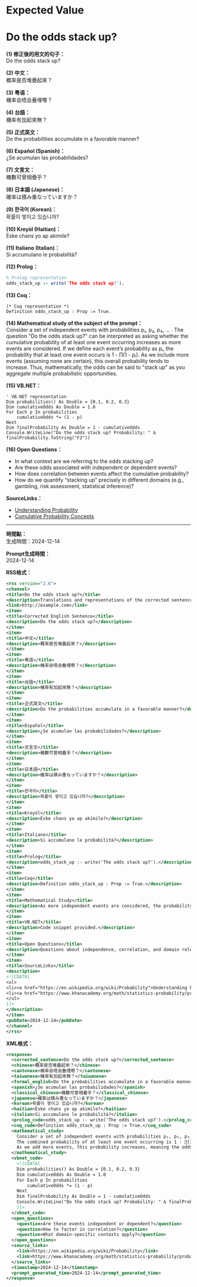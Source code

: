 # Expected Value

# Do the odds stack up?

**(1) 修正後的用文的句子：**  
Do the odds stack up?

**(2) 中文：**  
概率是否堆疊起來？

**(3) 粤语：**  
機率会唔会叠埋嚟？

**(4) 台語：**  
機率有加起來無？

**(5) 正式英文：**  
Do the probabilities accumulate in a favorable manner?

**(6) Español (Spanish)：**  
¿Se acumulan las probabilidades?

**(7) 文言文：**  
機數可曾相疊乎？

**(8) 日本語 (Japanese)：**  
確率は積み重なっていますか？

**(9) 한국어 (Korean)：**  
확률이 쌓이고 있습니까?

**(10) Kreyòl (Haitian)：**  
Èske chans yo ap akimile?

**(11) Italiano (Italian)：**  
Si accumulano le probabilità?

**(12) Prolog：**  
```prolog
% Prolog representation
odds_stack_up :- write('The odds stack up?').
```

**(13) Coq：**  
```coq
(* Coq representation *)
Definition odds_stack_up : Prop := True.
```

**(14) Mathematical study of the subject of the prompt：**  
Consider a set of independent events with probabilities p₁, p₂, p₃, ... . The question "Do the odds stack up?" can be interpreted as asking whether the cumulative probability of at least one event occurring increases as more events are considered. If we define each event’s probability as pᵢ, the probability that at least one event occurs is 1 - ∏(1 - pᵢ). As we include more events (assuming none are certain), this overall probability tends to increase. Thus, mathematically, the odds can be said to "stack up" as you aggregate multiple probabilistic opportunities.

**(15) VB.NET：**  
```vbnet
' VB.NET representation
Dim probabilities() As Double = {0.1, 0.2, 0.3}
Dim cumulativeOdds As Double = 1.0
For Each p In probabilities
    cumulativeOdds *= (1 - p)
Next
Dim finalProbability As Double = 1 - cumulativeOdds
Console.WriteLine("Do the odds stack up? Probability: " & finalProbability.ToString("F2"))
```

**(16) Open Questions：**  
- In what context are we referring to the odds stacking up?  
- Are these odds associated with independent or dependent events?  
- How does correlation between events affect the cumulative probability?  
- How do we quantify “stacking up” precisely in different domains (e.g., gambling, risk assessment, statistical inference)?

**SourceLinks：**  
- [Understanding Probability](https://en.wikipedia.org/wiki/Probability)  
- [Cumulative Probability Concepts](https://www.khanacademy.org/math/statistics-probability/probability-library)

---
**時間點：**  
生成時間：2024-12-14

**Prompt生成時間：**  
2024-12-14

**RSS格式：**  
```xml
<rss version="2.0">
<channel>
<title>Do the odds stack up?</title>
<description>Translations and representations of the corrected sentence 'Do the odds stack up?'</description>
<link>http://example.com</link>
<item>
<title>Corrected English Sentence</title>
<description>Do the odds stack up?</description>
</item>
<item>
<title>中文</title>
<description>概率是否堆疊起來？</description>
</item>
<item>
<title>粤语</title>
<description>機率会唔会叠埋嚟？</description>
</item>
<item>
<title>台語</title>
<description>機率有加起來無？</description>
</item>
<item>
<title>正式英文</title>
<description>Do the probabilities accumulate in a favorable manner?</description>
</item>
<item>
<title>Español</title>
<description>¿Se acumulan las probabilidades?</description>
</item>
<item>
<title>文言文</title>
<description>機數可曾相疊乎？</description>
</item>
<item>
<title>日本語</title>
<description>確率は積み重なっていますか？</description>
</item>
<item>
<title>한국어</title>
<description>확률이 쌓이고 있습니까?</description>
</item>
<item>
<title>Kreyòl</title>
<description>Èske chans yo ap akimile?</description>
</item>
<item>
<title>Italiano</title>
<description>Si accumulano le probabilità?</description>
</item>
<item>
<title>Prolog</title>
<description>odds_stack_up :- write('The odds stack up?').</description>
</item>
<item>
<title>Coq</title>
<description>Definition odds_stack_up : Prop := True.</description>
</item>
<item>
<title>Mathematical Study</title>
<description>As more independent events are considered, the probability of at least one occurring (1 - ∏(1 - pᵢ)) increases, meaning the odds do stack up.</description>
</item>
<item>
<title>VB.NET</title>
<description>Code snippet provided.</description>
</item>
<item>
<title>Open Questions</title>
<description>Questions about independence, correlation, and domain relevance.</description>
</item>
<item>
<title>SourceLinks</title>
<description>
<![CDATA[
<ul>
<li><a href="https://en.wikipedia.org/wiki/Probability">Understanding Probability</a></li>
<li><a href="https://www.khanacademy.org/math/statistics-probability/probability-library">Cumulative Probability Concepts</a></li>
</ul>
]]>
</description>
</item>
<pubDate>2024-12-14</pubDate>
</channel>
</rss>
```

**XML格式：**  
```xml
<response>
  <corrected_sentence>Do the odds stack up?</corrected_sentence>
  <chinese>概率是否堆疊起來？</chinese>
  <cantonese>機率会唔会叠埋嚟？</cantonese>
  <taiwanese>機率有加起來無？</taiwanese>
  <formal_english>Do the probabilities accumulate in a favorable manner?</formal_english>
  <spanish>¿Se acumulan las probabilidades?</spanish>
  <classical_chinese>機數可曾相疊乎？</classical_chinese>
  <japanese>確率は積み重なっていますか？</japanese>
  <korean>확률이 쌓이고 있습니까?</korean>
  <haitian>Èske chans yo ap akimile?</haitian>
  <italian>Si accumulano le probabilità?</italian>
  <prolog_code>odds_stack_up :- write('The odds stack up?').</prolog_code>
  <coq_code>Definition odds_stack_up : Prop := True.</coq_code>
  <mathematical_study>
    Consider a set of independent events with probabilities p₁, p₂, p₃, ...
    The combined probability of at least one event occurring is 1 - ∏(1 - pᵢ).
    As we add more events, this probability increases, meaning the odds do indeed "stack up."
  </mathematical_study>
  <vbnet_code>
    <![CDATA[
    Dim probabilities() As Double = {0.1, 0.2, 0.3}
    Dim cumulativeOdds As Double = 1.0
    For Each p In probabilities
        cumulativeOdds *= (1 - p)
    Next
    Dim finalProbability As Double = 1 - cumulativeOdds
    Console.WriteLine("Do the odds stack up? Probability: " & finalProbability.ToString("F2"))
    ]]>
  </vbnet_code>
  <open_questions>
    <question>Are these events independent or dependent?</question>
    <question>How to factor in correlation?</question>
    <question>What domain-specific contexts apply?</question>
  </open_questions>
  <source_links>
    <link>https://en.wikipedia.org/wiki/Probability</link>
    <link>https://www.khanacademy.org/math/statistics-probability/probability-library</link>
  </source_links>
  <timestamp>2024-12-14</timestamp>
  <prompt_generated_time>2024-12-14</prompt_generated_time>
</response>
```

